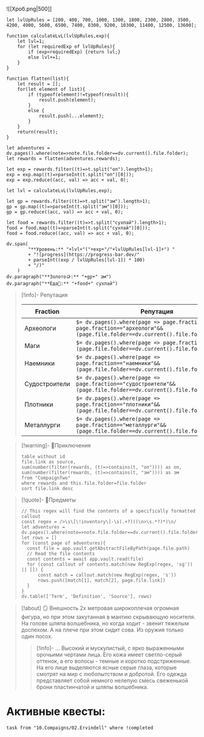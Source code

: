 
![[Хроб.png|500]]

```dataviewjs
let lvlUpRules = [200, 400, 700, 1000, 1300, 1800, 2300, 2800, 3500, 4200, 4900, 5600, 6500, 7400, 8300, 9200, 10300, 11400, 12500, 13600];

function calculateLvL(lvlUpRules,exp){
	let lvl=1;
	for (let requiredExp of lvlUpRules){
		if (exp<requiredExp) {return lvl;}
		else lvl+=1;
	}
}

function flatten(list){
	let result = [];
	for(let element of list){
		if (typeof(element)!=typeof(result)){
			result.push(element);
		}
		else {
			result.push(...element);
		}
	}
	return(result);
}

let adventures = dv.pages().where(note=>note.file.folder==dv.current().file.folder);
let rewards = flatten(adventures.rewards);

let exp = rewards.filter((t)=>t.split("оп").length>1);
exp = exp.map((t)=>parseInt(t.split("оп")[0]));
exp = exp.reduce((acc, val) => acc + val, 0);

let lvl = calculateLvL(lvlUpRules,exp);

let gp = rewards.filter((t)=>t.split("зм").length>1);
gp = gp.map((t)=>parseInt(t.split("зм")[0]));
gp = gp.reduce((acc, val) => acc + val, 0);

let food = rewards.filter((t)=>t.split("сухпай").length>1);
food = food.map((t)=>parseInt(t.split("сухпай")[0]));
food = food.reduce((acc, val) => acc + val, 0);

dv.span(
        "**Уровень:** "+lvl+"("+exp+"/"+lvlUpRules[lvl-1]+") "
        + "![progress](https://progress-bar.dev/"
        + parseInt((exp / lvlUpRules[lvl-1]) * 100)
        + "/)"
    )
dv.paragraph("**Золото🪙:** "+gp+" зм")
dv.paragraph("**Еда🍖:** "+food+" сухпай")
```

> [!info]- Репутация
> 
> | Fraction | Репутация | ✉️ |
> | ---- | ---- | ---- |
> | Археологи | `$= dv.pages().where(page => page.fraction && page.fraction=="археологи"&& (page.file.folder==dv.current().file.folder)).length` | ✅ |
> | Маги | `$= dv.pages().where(page => page.fraction=="маги"&& (page.file.folder==dv.current().file.folder)).length` |  |
> | Наемники | `$= dv.pages().where(page => page.fraction=="наемники"&& (page.file.folder==dv.current().file.folder)).length` |  |
> | Судостроители | `$= dv.pages().where(page => page.fraction=="судостроители"&& (page.file.folder==dv.current().file.folder)).length` |  |
> | Плотники | `$= dv.pages().where(page => page.fraction=="плотники"&& (page.file.folder==dv.current().file.folder)).length` | ✅ |
> | Металлурги | `$= dv.pages().where(page => page.fraction=="металлурги"&& (page.file.folder==dv.current().file.folder)).length` |  |

> [!warning]- 📖Приключения
> ```dataview
> table without id
> file.link as source,
> sum(number(filter(rewards, (t)=>contains(t, "оп")))) as оп,
> sum(number(filter(rewards, (t)=>contains(t, "зм")))) as зм
> from "CompaignTwo"
> where rewards and this.file.folder=file.folder
> sort file.link desc
> ```

> [!quote]- 🎒Предметы
> ```dataviewjs
> // This regex will find the contents of a specifically formatted callout
> const regex = />\s\[\!inventory\]-\s(.+?)((\n>\s.*?)*)\n/
> let adventures = dv.pages().where(note=>note.file.folder==dv.current().file.folder);
> let rows = []
> for (const page of adventures){
> 	const file = app.vault.getAbstractFileByPath(page.file.path)
> 	// Read the file contents
> 	const contents = await app.vault.read(file)	
> 	for (const callout of contents.match(new RegExp(regex, 'sg')) || []) {
> 		const match = callout.match(new RegExp(regex, 's')) 
> 		rows.push([match[1], match[2], page.file.link])
> 	}
> }
> dv.table(['Term', 'Definition', 'Source'], rows)
> ```

> [!about] 🪞 Внешность
> 2х метровая широкоплечая огромная фигура, но при этом закутанная в мантию скрывающую носителя. На голове шляпа волшебника, но когда ходит - звенит тяжелым доспехом. А на плече при этом сидит сова. Из оружия только один посох.
> > [!info]- ...
> > Высокий и мускулистый, с ярко выраженными орочьими чертами лица. Его кожа имеет светло-серый оттенок, а его волосы - темные и коротко подстриженные. На его лице выделяются ясные серые глаза, которые смотрят на мир с любопытством и добротой. Его одежда представляет собой немного нелепую смесь свеженькой брони пластинчатой и шляпы волшебника.

# Активные квесты:
```dataview
task from "10.Compaigns/02.Ervindell" where !completed
```
